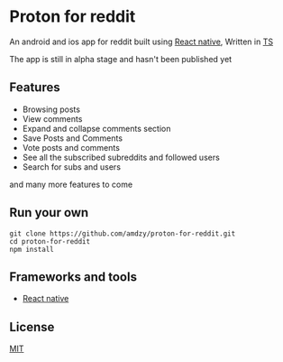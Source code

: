 # Proton for reddit

An android and ios app for reddit built using [React native](https://reactnative.dev/), Written in [TS](https://www.typescriptlang.org/)      

The app is still in alpha stage and hasn't been published yet

## Features
- Browsing posts
- View comments
- Expand and collapse comments section
- Save Posts and Comments
- Vote posts and comments
- See all the subscribed subreddits and followed users
- Search for subs and users

and many more features to come

## Run your own
```
git clone https://github.com/amdzy/proton-for-reddit.git
cd proton-for-reddit
npm install
```

## Frameworks and tools
- [React native](https://reactnative.dev/)

## License
[MIT](https://choosealicense.com/licenses/mit/)

